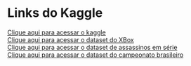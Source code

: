 # Links do Kaggle

[Clique aqui para acessar o kaggle](https://www.kaggle.com/)\
[Clique aqui para acessar o dataset do XBox](https://www.kaggle.com/code/vines666/xbox-games-pass-portfolio-data-analysis)\
[Clique aqui para acessar o dataset de assassinos em série](https://www.kaggle.com/code/ving2000/serial-murder-analysis)\
[Clique aqui para acessar o dataset do campeonato brasileiro](https://www.kaggle.com/code/gustavokonesckifuhr/an-lise-de-dados-campeonato-brasileiro/notebook)